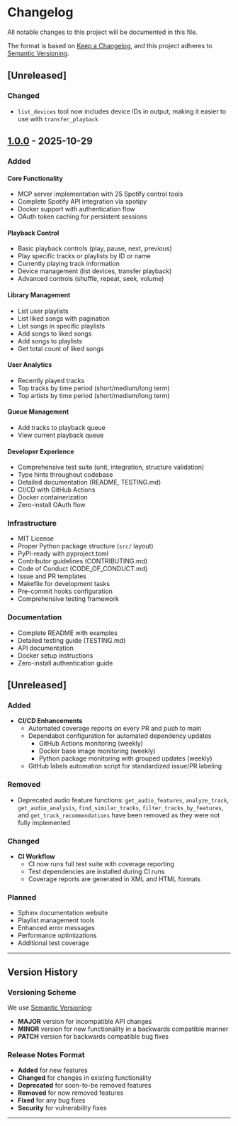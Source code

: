 # Changelog

All notable changes to this project will be documented in this file.

The format is based on [Keep a Changelog](https://keepachangelog.com/en/1.0.0/),
and this project adheres to [Semantic Versioning](https://semver.org/spec/v2.0.0.html).

## [Unreleased]

### Changed

- `list_devices` tool now includes device IDs in output, making it easier to use with `transfer_playback`

## [1.0.0] - 2025-10-29

### Added

#### Core Functionality

- MCP server implementation with 25 Spotify control tools
- Complete Spotify API integration via spotipy
- Docker support with authentication flow
- OAuth token caching for persistent sessions

#### Playback Control

- Basic playback controls (play, pause, next, previous)
- Play specific tracks or playlists by ID or name
- Currently playing track information
- Device management (list devices, transfer playback)
- Advanced controls (shuffle, repeat, seek, volume)

#### Library Management

- List user playlists
- List liked songs with pagination
- List songs in specific playlists
- Add songs to liked songs
- Add songs to playlists
- Get total count of liked songs

#### User Analytics

- Recently played tracks
- Top tracks by time period (short/medium/long term)
- Top artists by time period (short/medium/long term)

#### Queue Management

- Add tracks to playback queue
- View current playback queue

#### Developer Experience

- Comprehensive test suite (unit, integration, structure validation)
- Type hints throughout codebase
- Detailed documentation (README, TESTING.md)
- CI/CD with GitHub Actions
- Docker containerization
- Zero-install OAuth flow

### Infrastructure

- MIT License
- Proper Python package structure (`src/` layout)
- PyPI-ready with pyproject.toml
- Contributor guidelines (CONTRIBUTING.md)
- Code of Conduct (CODE_OF_CONDUCT.md)
- Issue and PR templates
- Makefile for development tasks
- Pre-commit hooks configuration
- Comprehensive testing framework

### Documentation

- Complete README with examples
- Detailed testing guide (TESTING.md)
- API documentation
- Docker setup instructions
- Zero-install authentication guide

## [Unreleased]

### Added

- **CI/CD Enhancements**
  - Automated coverage reports on every PR and push to main
  - Dependabot configuration for automated dependency updates
    - GitHub Actions monitoring (weekly)
    - Docker base image monitoring (weekly)
    - Python package monitoring with grouped updates (weekly)
  - GitHub labels automation script for standardized issue/PR labeling

### Removed

- Deprecated audio feature functions: `get_audio_features`, `analyze_track`, `get_audio_analysis`, `find_similar_tracks`, `filter_tracks_by_features`, and `get_track_recommendations` have been removed as they were not fully implemented

### Changed

- **CI Workflow**
  - CI now runs full test suite with coverage reporting
  - Test dependencies are installed during CI runs
  - Coverage reports are generated in XML and HTML formats

### Planned

- Sphinx documentation website
- Playlist management tools
- Enhanced error messages
- Performance optimizations
- Additional test coverage

---

## Version History

### Versioning Scheme

We use [Semantic Versioning](https://semver.org/):

- **MAJOR** version for incompatible API changes
- **MINOR** version for new functionality in a backwards compatible manner
- **PATCH** version for backwards compatible bug fixes

### Release Notes Format

- **Added** for new features
- **Changed** for changes in existing functionality
- **Deprecated** for soon-to-be removed features
- **Removed** for now removed features
- **Fixed** for any bug fixes
- **Security** for vulnerability fixes

---
[1.0.0]: https://github.com/yourusername/spotify-mcp/releases/tag/v1.0.0

